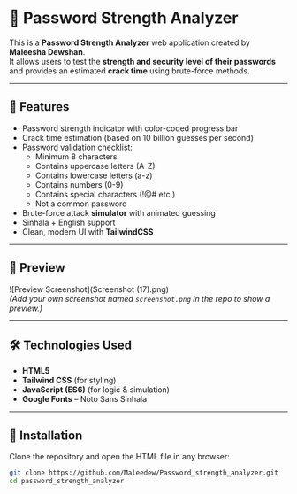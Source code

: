 # 🔐 Password Strength Analyzer

This is a **Password Strength Analyzer** web application created by **Maleesha Dewshan**.  
It allows users to test the **strength and security level of their passwords** and provides an estimated **crack time** using brute-force methods.  

---

## 🚀 Features
- Password strength indicator with color-coded progress bar  
- Crack time estimation (based on 10 billion guesses per second)  
- Password validation checklist:
  - Minimum 8 characters  
  - Contains uppercase letters (A-Z)  
  - Contains lowercase letters (a-z)  
  - Contains numbers (0-9)  
  - Contains special characters (!@# etc.)  
  - Not a common password  
- Brute-force attack **simulator** with animated guessing  
- Sinhala + English support  
- Clean, modern UI with **TailwindCSS**  

---

## 📸 Preview
![Preview Screenshot](Screenshot (17).png)  
*(Add your own screenshot named `screenshot.png` in the repo to show a preview.)*

---

## 🛠️ Technologies Used
- **HTML5**  
- **Tailwind CSS** (for styling)  
- **JavaScript (ES6)** (for logic & simulation)  
- **Google Fonts** – Noto Sans Sinhala  

---

## 📂 Installation
Clone the repository and open the HTML file in any browser:

```bash
git clone https://github.com/Maleedew/Password_strength_analyzer.git
cd password_strength_analyzer
